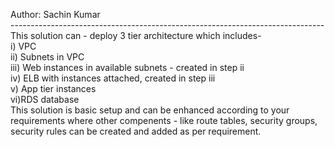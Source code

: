Author: Sachin Kumar </br>
------------------------------------------------------------------------------</br>
This solution can - deploy 3 tier architecture which includes- </br>
  i) VPC </br>
  ii) Subnets in VPC </br>
  iii) Web instances in available subnets - created in step ii </br>
  iv) ELB with instances attached, created in step iii </br>
  v) App tier instances </br>
  vi)RDS database </br>
This solution is basic setup and can be enhanced according to your requirements where other compenents - like route tables, security groups, security rules can be created and added as per requirement.
